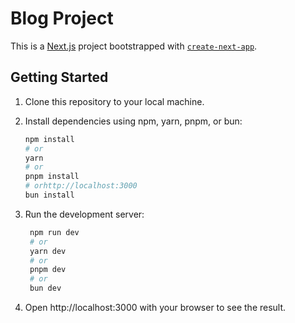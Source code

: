 # Blog Project

This is a [Next.js](https://nextjs.org/) project bootstrapped with [`create-next-app`](https://github.com/vercel/next.js/tree/canary/packages/create-next-app).

## Getting Started

1. Clone this repository to your local machine.
2. Install dependencies using npm, yarn, pnpm, or bun:

   ```bash
   npm install
   # or
   yarn
   # or
   pnpm install
   # orhttp://localhost:3000 
   bun install
3. Run the development server:
   ```bash
    npm run dev
    # or
    yarn dev
    # or
    pnpm dev
    # or
    bun dev
4. Open http://localhost:3000 with your browser to see the result.

